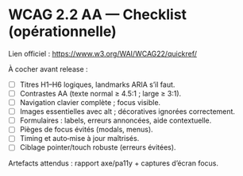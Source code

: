 # WCAG 2.2 AA — Checklist (opérationnelle)
Lien officiel : https://www.w3.org/WAI/WCAG22/quickref/

À cocher avant release :
- [ ] Titres H1–H6 logiques, landmarks ARIA s’il faut.
- [ ] Contrastes AA (texte normal ≥ 4.5:1 ; large ≥ 3:1).
- [ ] Navigation clavier complète ; focus visible.
- [ ] Images essentielles avec alt ; décoratives ignorées correctement.
- [ ] Formulaires : labels, erreurs annoncées, aide contextuelle.
- [ ] Pièges de focus évités (modals, menus).
- [ ] Timing et auto‑mise à jour maîtrisés.
- [ ] Ciblage pointer/touch robuste (erreurs évitées).

Artefacts attendus : rapport axe/pa11y + captures d’écran focus.
